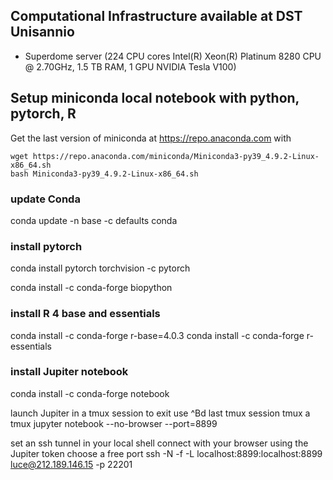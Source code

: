 ## Computational Infrastructure available at DST Unisannio

- Superdome server (224 CPU cores Intel(R) Xeon(R) Platinum 8280 CPU @ 2.70GHz, 1.5 TB RAM, 1 GPU NVIDIA Tesla V100)

## Setup miniconda local notebook with python, pytorch, R

Get the last version of miniconda at https://repo.anaconda.com with 
```console
wget https://repo.anaconda.com/miniconda/Miniconda3-py39_4.9.2-Linux-x86_64.sh
bash Miniconda3-py39_4.9.2-Linux-x86_64.sh 
```

### update Conda
conda update -n base -c defaults conda

### install pytorch
conda install pytorch torchvision -c pytorch

conda install -c conda-forge biopython


### install R 4 base and essentials
conda install -c conda-forge r-base=4.0.3
conda install -c conda-forge r-essentials

### install Jupiter notebook
conda install -c conda-forge notebook


 launch Jupiter in a tmux session
 to exit use ^Bd
 last tmux session tmux a  
tmux
jupyter notebook --no-browser --port=8899

 set an ssh tunnel in your local shell
 connect with your browser using the Jupiter token
 choose a free port
ssh -N -f -L localhost:8899:localhost:8899 luce@212.189.146.15 -p 22201

